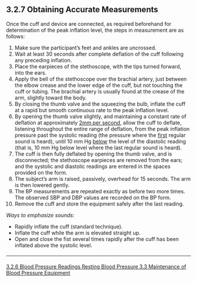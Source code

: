## 3.2.7 Obtaining Accurate Measurements
Once the cuff and device are connected, as required beforehand for determination of the
peak inflation level, the steps in measurement are as follows:

1. Make sure the participant’s feet and ankles are uncrossed.
2. Wait at least 30 seconds after complete deflation of the cuff following any
preceding inflation.
3. Place the earpieces of the stethoscope, with the tips turned forward, into the ears.
4. Apply the bell of the stethoscope over the brachial artery, just between the elbow
crease and the lower edge of the cuff, but not touching the cuff or tubing. The
brachial artery is usually found at the crease of the arm, slightly toward the body.
5. By closing the thumb valve and the squeezing the bulb, inflate the cuff at a rapid
but smooth continuous rate to the peak inflation level.
6. By opening the thumb valve slightly, and maintaining a constant rate of deflation
at approximately <u>2mm per second</u>, allow the cuff to deflate, listening throughout
the entire range of deflation, from the peak inflation pressure past the systolic
reading (the pressure where the <u>first</u> regular sound is heard), until 10 mm Hg
<u>below</u> the level of the diastolic reading (that is, 10 mm Hg below level where the
last regular sound is heard).
7. The cuff is then fully deflated by opening the thumb valve, and is disconnected;
the stethoscope earpieces are removed from the ears; and the systolic and
diastolic readings are entered in the spaces provided on the form.
8. The subject’s arm is raised, passively, overhead for 15 seconds. The arm is then
lowered gently.
9. The BP measurements are repeated exactly as before two more times. The
observed SBP and DBP values are recorded on the BP form.
10. Remove the cuff and store the equipment safely after the last reading.

_Ways to emphasize sounds:_

* Rapidly inflate the cuff (standard technique).
* Inflate the cuff while the arm is elevated straight up.
* Open and close the fist several times rapidly after the cuff has been
inflated above the systolic level.


<hr class="soften" style="margin-top: 20px;margin-bottom: 20px;"/>

<div class="center">
<div class="btn-group">
  <a href=":pages_path:/manuals/resting-blood-pressure/3-02-06-bp-readings.md" class="btn btn-default">
    <span class="glyphicon glyphicon-chevron-left"></span>
    3.2.6 Blood Pressure Readings
  </a>

  <a href=":pages_path:/manuals/resting-blood-pressure" class="btn btn-default">
    <span class="glyphicon glyphicon-chevron-up"></span>
    Resting Blood Pressure
  </a>

  <a href=":pages_path:/manuals/resting-blood-pressure/3-03-maintenance-of-bp-equipment.md" class="btn btn-success">
    3.3 Maintenance of Blood Pressure Equipment
    <span class="glyphicon glyphicon-chevron-right"></span>
  </a>
</div>
</div>